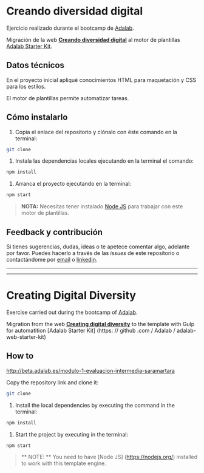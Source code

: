 # Creando diversidad digital

Ejercicio realizado durante el bootcamp de [Adalab](https://adalab.es/).

Migración de la web [**Creando diversidad digital**][beta] al motor de plantillas [Adalab Starter Kit](https://github.com/Adalab/adalab-web-starter-kit).

## Datos técnicos

En el proyecto inicial apliqué conocimientos HTML para maquetación y CSS para los estilos.

El motor de plantillas permite automatizar tareas.

## Cómo instalarlo

1. Copia el enlace del repositorio y clónalo con éste comando en la terminal:

```bash
git clone
```

1. Instala las dependencias locales ejecutando en la terminal el comando:

```bash
npm install
```

1. Arranca el proyecto ejecutando en la terminal:

```bash
npm start
```

> **NOTA:** Necesitas tener instalado [Node JS](https://nodejs.org/) para trabajar con este motor de plantillas.

## Feedback y contribución

Si tienes sugerencias, dudas, ideas o te apetece comentar algo, adelante por favor. Puedes hacerlo a través de las _issues_ de este repositorio o contactándome por [email](mailto:saramartinezaragon@gmail.com) o [linkedin](https://www.linkedin.com/in/saramartara/).

---

---

# Creating Digital Diversity

Exercise carried out during the bootcamp of [Adalab](www.adalab.es).

Migration from the web [**Creating digital diversity**][beta] to the template with Gulp for automatition [Adalab Starter Kit] (https: // github .com / Adalab / adalab-web-starter-kit)

## How to

http://beta.adalab.es/modulo-1-evaluacion-intermedia-saramartara

Copy the repository link and clone it:

```bash
git clone
```

1. Install the local dependencies by executing the command in the terminal:

```bash
npm install
```

1. Start the project by executing in the terminal:

```bash
npm start
```

> ** NOTE: ** You need to have [Node JS] (https://nodejs.org/) installed to work with this template engine.

[beta]: https://saramartara.github.io/Creando-diversidad-digital_AdalabKit/
